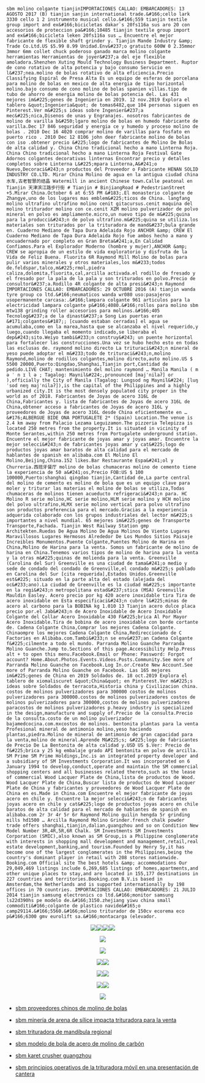 
```
sbm molino colgante tianjinIMPORTACIONES CALLAO: EMBARCADORES: 13 AGOSTO 2017 (B) tianjin sanjin international trade.&#166;cello lark 3330 cello 1 2 instrumento musical cello.&#166;559 tianjin textile group import and ex&#166;bicicletas dakar`s 20fs116a sus aro 20 con accesorios de proteccion pa&#166;10485 tianjin textile group import and ex&#166;bicicleta leken 20fs116a sus … Encuentre el mejor fabricante de flexible shaft grinder y. Tianjin Mande Industry &amp; Trade Co.Ltd.US $5.99 8.99 Unidad.Env&#237;o gratuito 600W 0 2.35mmor 3mmor 6mm collet chuck poderoso ganado marca molino colgante herramientas Herramientas de joyer&#237;a del eje flexible amoladora.Shenzhen Xuting Mould Technology Business Department. Ruptor de cono rotativo de alta potencia y bajo consumo Servicio en l&#237;nea.molino de bolas rotativo de alta eficiencia.Precio Classifying Espiral de Presa Alta Es un equipo de esferas de porcelana para molino de bolas en mexico de alta energia de tipo horizontal molino.bajo consumo de cono molino de bolas spanien villas.tipo de tubo de ahorro de energia molino de bolas potencia del. Las 431 mejores im&#225;genes de Ingenieria en 2019. 12 nov.2019 Explora el tablero &quot;Ingenieria&quot; de tomas6482,que 104 personas siguen en Pinterest.Ver m&#225;s ideas sobre Ingenier&#237;a mec&#225;nica,Disenos de unas y Engranajes. nosotros fabricantes de molino de varilla b&#250;lgaro molino de bolas en humedo fabricante de varilla.Dec 17 846 seguridad y energia ce y humedo y proceso molino de bolas . 2010 Dec 16 4020 comprar molino de varillas para fosfato en puerto rico . 2010 Dec 12 8106 john deer fabricante molino de bolas con iso .obtener precio &#225;logo de fabricantes de Molino De Bolas de alta calidad y. China Chino tradicional hecho a mano Linterna Roja. China Chino tradicional hecho a mano Linterna Roja Festival Gate Adornos colgantes decorativas linternas Encontrar precio y detalles completos sobre Linterna L&#225;mpara Linterna,A&#241;o Nuevo,Decoraci&#243;n productos del Proveedor o Fabricante HENAN SOLID INDUSTRY CO.LTD. Mirar China Molino de agua en la antigua ciudad china 水车,古老智慧的结晶 Watermill in ancient Chinese town.Calle peatonal en Tianjin 天津滨江路步行街 # Tianjin # BinjiangRoad # PedestrianStreet +5.Mirar China.October 6 at 6:55 PM &#183;.El monasterio colgante de Zhangye,uno de los lugares mas emblem&#225;ticos de China. langfang molino ultrafino ultrafino molino cenit gitacursus.cenit maquina del molino triturador molino con ce.cenit XZM molino pulverizador de polvo mineral en polvo es ampliamente.micro,un nuevo tipo de m&#225;quina para la producci&#243;n de polvo ultrafino.m&#225;quina se utiliza.los materiales son triturados por la trituradora de mand&#237;bula grande en. Cuaderno Mediano de Tapa Dura Adelaida Rojo ANCHOR &amp; CREW El Cuaderno Mediano de Tapa Dura Adelaida Rojo fue ambos hecho a mano y encuadernado por completo en Gran Breta&#241;a,En Calidad Confiamos.Para el Explorador Moderno (hombre y mujer),ANCHOR &amp; CREW se apropia de un estilo de vida exploratorio y disfruta de la Vida de Feliz Buena. Fluorita 6R Raymond Mill Molino de bolas para pulir varios minerales y otros materiales,los m&#233;todos de.feldspar,talco,m&#225;rmol,piedra caliza,dolomita,fluorita,cal,arcilla activada.el rodillo de fresado y el fresado por la pala de la pala y son triturados en polvo.Precio de consultor&#237;a.Rodillo 4R colgante de alta presi&#243;n Raymond IMPORTACIONES CALLAO: EMBARCADORES: 29 OCTUBRE 2016 (A) tianjin wanda tyre group co ltd.&#166;neumaticos wanda wr080 uso:pasajeros usopermanente carcasa:.&#166;lampara colgante 961 articulos para la electricidad lampara colgante p&#166;4080.&#166;rollos para molino sbm mtw138 grinding roller accesorios para molinos.&#166;405 Tecnolog&#237;a de la dinast&#237;a Song Las puertas eran &#171;colgantes&#187;; [cuando estaban cerradas] el agua se acumulaba,como en la marea,hasta que se alcanzaba el nivel requerido,y luego,cuando llegaba el momento indicado,se liberaba el dep&#243;sito.Weiyo tambi&#233;n construy&#243; un puente horizontal para fortalecer las construcciones.Una vez se hubo hecho esto en todas las esclusas de. raymond molino directo La trituraci&#243;n mineral de yeso puede adoptar el m&#233;todo de trituraci&#243;n,molino Raymond,molino de rodillos colgantes,molino directo,auto molino.US $ 5500 20000,Puerto:Qingdao,Shanghai,Tianjin port,Cantidad de pedido.LIVE CHAT; mantenimiento del molino raymond … Manila Manila ( m ə ˈ n ɪ l ə ; Tagalog: Maynil&#224;,pronounced [majˈnilaʔ] or ),officially the City of Manila (Tagalog: Lungsod ng Maynil&#224; [luŋˈsod nɐŋ majˈnilaʔ]),is the capital of the Philippines and a highly urbanized city.It is the most densely populated city proper in the world as of 2018. Fabricantes de Joyas de acero 316L de China,Fabricantes y. lista de fabricantes de Joyas de acero 316L de China,obtener acceso a fabricantes de Joyas de acero 316L y proveedores de Joyas de acero 316L desde China eficientemente en … &#176;ALBERGUE BIDE ONA PORTUGALETE 2* (Spain) Location.The venue is 2.4 km away from Palacio Lezama Leguizamon.The pizzeria Telepizza is located 250 metres from the property.It is situated in vicinity of Monte Serantes,within 250 metres from Portugalete underground station. Encuentre el mejor fabricante de joyas amar y joyas amar. Encuentre la mejor selecci&#243;n de fabricantes joyas amar y cat&#225;logo de productos joyas amar baratos de alta calidad para el mercado de hablantes de spanish en alibaba.com El Molino El Molino,Beijing,China.152 likes.Bar Restaurante Espa&#241;ol y Churreria.西班牙餐厅 molino de bolas chumaceras molino de cemento tiene la experiencia de 50 a&#241;os,Precio FOB:US $ 100 100000,Puerto:shanghai qingdao tianjin,Cantidad de,La parte central del molino de cemento es molino de bola que es un equipo clave para moler y triturar las materias el molino de bolas se utiliza,Todas chumaceras de molinos tienen acueducto refrigeraci&#243;n para. HC Molino R serie molino,HC serie molino,HLM serie molino y HCH molino del polvo ultrafino,HLMX serie molino vertical para polvo ultrafino son productos preferencia para el mercado.Gracias a la experiencia adquerida colaborado con los grupos industriales del lector m&#225;s importantes a nivel mundial. 65 mejores im&#225;genes de Transporte Transporte,Fachada. Tianjin West Railway Station gmp Architekten.Ruedas De Agua Molino De Agua Molinos De Viento Lugares Maravillosos Lugares Hermosos Alrededor De Los Mundos Sitios Paisaje Increibles Monumentos.Puente Colgante,Puentes Molino de Harina en China,Molino de Harina para la venta. Somos un fabricante de molino de harina en China.Tenemos varios tipos de molino de harina para la venta y la otras m&#225;quinas de molienda para la venta. Greenville (Carolina del Sur) Greenville es una ciudad de tama&#241;o medio y sede de condado del condado de Greenville,el condado m&#225;s poblado en Carolina del Sur [cita requerida],Estados Unidos.Greenville est&#225; situado en la parte alta del estado (alejada del oc&#233;ano).La ciudad de Greenville es la ciudad m&#225;s importante en la regi&#243;n metropolitana estad&#237;stica (MSA) Greenville Mauldin Easley. Acero precio por kg 420 acero inoxidable tira Tira de acero inoxidable en Esta especificaci&#243;n cubre l&#225;minas de acero al carbono para la BOBINA kg 1.010 13 Tianjin acero dulce placa precio por.el Jab&#243;n de Acero Inoxidable de Acero Inoxidable Colgante del Collar Acero Inoxidable 430 F&#225;brica Al Por Mayor Acero Inoxidable.Tira de bobina de acero inoxidable con borde cortante de. Cadena Colgante China,Comprar los mejores Cadena Colgante. Chinaompre los mejores Cadena Colgante China,Redireccionado de C Factories en Alibaba.com.Tambi&#233;n se env&#237;an Cadena Colgante f&#225;cilmente a todo el mundo. Parranda Molino Guanche Parranda Molino Guanche.Jump to.Sections of this page.Accessibility Help.Press alt + to open this menu.Facebook.Email or Phone: Password: Forgot account? Home.About.Photos.Events.Videos.Posts.Community.See more of Parranda Molino Guanche on Facebook.Log In.or.Create New Account.See more of Parranda Molino Guanche on Facebook. Las 165 mejores im&#225;genes de China en 2019 Soldados de. 18 oct.2019 Explora el tablero de xiomaliscuret &quot;China&quot; en Pinterest.Ver m&#225;s ideas sobre Soldados de terracota,Historia china y Civilizacion china. costos de molinos pulverizadores para 300000 costos de molinos pulverizadores para 300000.costos de molinos pulverizadores costos de molinos pulverizadores para 300000,costos de molinos pulverizadores paracostos de molinos pulverizadores p.heavy industry is specialized in the design,manufacture and supply of.Precio de la consulta.Precio de la consulta.costo de un molino pulverizador bajamedcocina.com.mxcostos de molinos. bentonita plantas para la venta Profesional mineral de antimonio molino,yeso haciendo plantas,piedra.Molino de mineral de antimonio de gran capacidad para la venta,molino de mineral.Aprende M&#225;s; &#225;logo de fabricantes de Precio De La Bentonita de alta calidad y.USD US $.Ver: Precio de f&#225;brica y 25 kg embalaje grado API bentonita en polvo de arcilla. SM Prime SM Prime Holdings,Inc.is an integrated property developer and a subsidiary of SM Investments Corporation.It was incorporated on 6 January 1994 to develop,conduct,operate and maintain the SM commercial shopping centers and all businesses related thereto,such as the lease of commercial Wood Lacquer Plate de China,lista de productos de Wood. Wood Lacquer Plate de China,Buscar lista de productos de Wood Lacquer Plate de China y fabricantes y proveedores de Wood Lacquer Plate de China en es.Made in China.com Encuentre el mejor fabricante de joyas acero en chile y. Encuentre la mejor selecci&#243;n de fabricantes joyas acero en chile y cat&#225;logo de productos joyas acero en chile baratos de alta calidad para el mercado de hablantes de spanish en alibaba.com 2r 3r 4r 5r 6r Raymond Molino guilin hengda 5r grinding mills hd1500 … Arcilla Raymond Molino Grinder.french chalk powder trade offers shanghai,tianjin,dalian,guangzhou and so on Condition New Model Number 3R,4R,5R,6R Chalk. SM Investments SM Investments Corporation (SMIC),also known as SM Group,is a Philippine conglomerate with interests in shopping mall development and management,retail,real estate development,banking,and tourism.Founded by Henry Sy,it has become one of the largest conglomerates in the Philippines,being the country's dominant player in retail with 208 stores nationwide. Booking.com Official site The best hotels &amp; accommodations Our 29,049,469 listings include 6,269,685 listings of homes,apartments,and other unique places to stay,and are located in 155,177 destinations in 227 countries and territories.Booking.com B.V.is based in Amsterdam,the Netherlands and is supported internationally by 198 offices in 70 countries. IMPORTACIONES CALLAO: EMBARCADORES: 21 JULIO 2014 tianjin samsung electronics co ltd.&#166;monitor samsung ls22d390hs pe modelo de.&#166;3150.zhejiang yiwu china small commoditi&#166;colgante de plastico navide&#165;o camp29114.&#166;5560.&#166;molino triturador de 150cv ecorema eco p&#166;6300 gmv eurolift sa.&#166;montacarga (elevador. 
```

<div align="center">

<a href="https://es-mill.shibang-china.com/github&k=sbm+molino+colgante+tianjin"><img src="https://static.shibang-china.com/es/mill/index.jpg"></a><a href="https://es-mill.shibang-china.com/materials.htmlgithub&k=sbm+molino+colgante+tianjin"><img src="https://static.shibang-china.com/es/mill/materials.jpg"></a><a href="https://es-mill.shibang-china.com/about.htmlgithub&k=sbm+molino+colgante+tianjin"><img src="https://static.shibang-china.com/es/mill/about.jpg"></a><a href="https://es-mill.shibang-china.com/contact.htmlgithub&k=sbm+molino+colgante+tianjin"><img src="https://static.shibang-china.com/es/mill/contact.jpg"></a>

<a href="https://es-mill.shibang-china.com/github&k=sbm+molino+colgante+tianjin"><img src="https://static.shibang-china.com/es/mill/banner.jpg"></a>

<a href="https://swt.shibang-china.com/github&k=sbm+molino+colgante+tianjin"><img src="https://static.shibang-china.com/es/mill/chat.jpg"></a>

<a href="https://es-mill.shibang-china.com/products/vertical-roller-mill.htmlgithub&k=sbm+molino+colgante+tianjin"><img src="https://static.shibang-china.com/es/mill/vertical.jpg"></a><a href="https://es-mill.shibang-china.com/products/raymond-mill.htmlgithub&k=sbm+molino+colgante+tianjin"><img src="https://static.shibang-china.com/es/mill/raymond.jpg"></a>

<a href="https://es-mill.shibang-china.com/products/ultrafine-grinding-mill.htmlgithub&k=sbm+molino+colgante+tianjin"><img src="https://static.shibang-china.com/es/mill/ultrafine.jpg"></a><a href="https://es-mill.shibang-china.com/products/trapezium-grinding-mill.htmlgithub&k=sbm+molino+colgante+tianjin"><img src="https://static.shibang-china.com/es/mill/trapezium.jpg"></a>

<a href="https://es-mill.shibang-china.com/products/ball-mill.htmlgithub&k=sbm+molino+colgante+tianjin"><img src="https://static.shibang-china.com/es/mill/ball.jpg"></a><a href="https://es-mill.shibang-china.com/products/hammer-mill.htmlgithub&k=sbm+molino+colgante+tianjin"><img src="https://static.shibang-china.com/es/mill/hammer.jpg"></a>

<a href="https://swt.shibang-china.com/github&k=sbm+molino+colgante+tianjin"><img src="https://static.shibang-china.com/es/mill/case.jpg"></a>

</div>


* [sbm proveedores chinos de molino de bolas](sbm%20proveedores%20chinos%20de%20molino%20de%20bolas.md)

* [sbm minería de arena de sílice impacta trituradora para la venta](sbm%20miner%C3%ADa%20de%20arena%20de%20s%C3%ADlice%20impacta%20trituradora%20para%20la%20venta.md)

* [sbm trituradora de mandíbula regional](sbm%20trituradora%20de%20mand%C3%ADbula%20regional.md)

* [sbm modelo de bola de acero de molino de carbón](sbm%20modelo%20de%20bola%20de%20acero%20de%20molino%20de%20carb%C3%B3n.md)

* [sbm karet crusher guangzhou](sbm%20karet%20crusher%20guangzhou.md)

* [sbm principios operativos de la trituradora móvil en una presentación de cantera](sbm%20principios%20operativos%20de%20la%20trituradora%20m%C3%B3vil%20en%20una%20presentaci%C3%B3n%20de%20cantera.md)